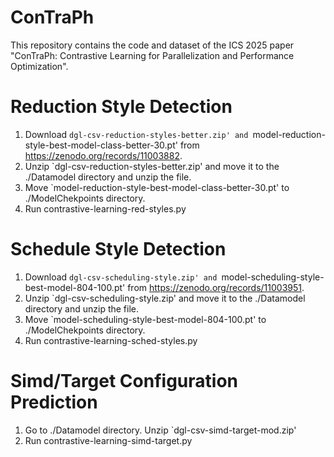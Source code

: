 # ConTraPh

This repository contains the code and dataset of the ICS 2025 paper "ConTraPh: Contrastive Learning for Parallelization and Performance Optimization".

# Reduction Style Detection

1. Download `dgl-csv-reduction-styles-better.zip' and `model-reduction-style-best-model-class-better-30.pt' from https://zenodo.org/records/11003882.
2. Unzip `dgl-csv-reduction-styles-better.zip' and move it to the ./Datamodel directory and unzip the file.
3. Move `model-reduction-style-best-model-class-better-30.pt' to ./ModelChekpoints directory.
4. Run contrastive-learning-red-styles.py

# Schedule Style Detection

1. Download `dgl-csv-scheduling-style.zip' and `model-scheduling-style-best-model-804-100.pt' from https://zenodo.org/records/11003951.
2. Unzip `dgl-csv-scheduling-style.zip' and move it to the ./Datamodel directory and unzip the file.
3. Move `model-scheduling-style-best-model-804-100.pt' to ./ModelChekpoints directory.
4. Run contrastive-learning-sched-styles.py

# Simd/Target Configuration Prediction

1. Go to ./Datamodel directory. Unzip `dgl-csv-simd-target-mod.zip'
2. Run contrastive-learning-simd-target.py




